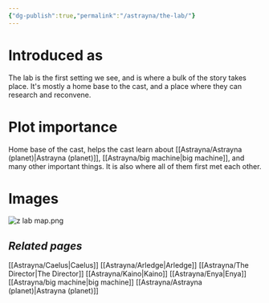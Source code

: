 ```yaml
---
{"dg-publish":true,"permalink":"/astrayna/the-lab/"}
---
```


# Introduced as
The lab is the first setting we see, and is where a bulk of the story takes place. It's mostly a home base to the cast, and a place where they can research and reconvene. 
# Plot importance
Home base of the cast, helps the cast learn about [[Astrayna/Astrayna (planet)\|Astrayna (planet)]], [[Astrayna/big machine\|big machine]], and many other important things. It is also where all of them first met each other.
# Images
![z lab map.png](/img/user/Astrayna/z%20lab%20map.png)
## *Related pages*
[[Astrayna/Caelus\|Caelus]]
[[Astrayna/Arledge\|Arledge]]
[[Astrayna/The Director\|The Director]]
[[Astrayna/Kaino\|Kaino]]
[[Astrayna/Enya\|Enya]]
[[Astrayna/big machine\|big machine]]
[[Astrayna/Astrayna (planet)\|Astrayna (planet)]]
